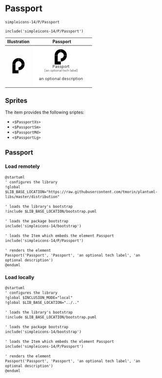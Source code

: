 # Passport


```text
simpleicons-14/P/Passport
```

```text
include('simpleicons-14/P/Passport')
```



| Illustration | Passport |
| :---: | :---: |
| ![illustration for Illustration](../../simpleicons-14/P/Passport.png) | ![illustration for Passport](../../simpleicons-14/P/Passport.Local.png) |



## Sprites
The item provides the following sriptes:

- `<$PassportXs>`
- `<$PassportSm>`
- `<$PassportMd>`
- `<$PassportLg>`





## Passport

### Load remotely
```plantuml
@startuml
' configures the library
!global $LIB_BASE_LOCATION="https://raw.githubusercontent.com/tmorin/plantuml-libs/master/distribution"

' loads the library's bootstrap
!include $LIB_BASE_LOCATION/bootstrap.puml

' loads the package bootstrap
include('simpleicons-14/bootstrap')

' loads the Item which embeds the element Passport
include('simpleicons-14/P/Passport')

' renders the element
Passport('Passport', 'Passport', 'an optional tech label', 'an optional description')
@enduml
```

### Load locally
```plantuml
@startuml
' configures the library
!global $INCLUSION_MODE="local"
!global $LIB_BASE_LOCATION="../.."

' loads the library's bootstrap
!include $LIB_BASE_LOCATION/bootstrap.puml

' loads the package bootstrap
include('simpleicons-14/bootstrap')

' loads the Item which embeds the element Passport
include('simpleicons-14/P/Passport')

' renders the element
Passport('Passport', 'Passport', 'an optional tech label', 'an optional description')
@enduml
```

